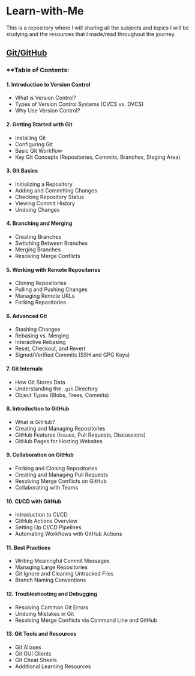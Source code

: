 # Learn-with-Me
This is a repository where I will sharing all the subjects and topics I will be studying and the resources that I made/read throughout the journey.

## [Git/GitHub](https://www.notion.so/Learning-Git-GitHub-18719696458780e8bb6bc7c597293c00?pvs=4)
### **Table of Contents:

#### **1. Introduction to Version Control**
- What is Version Control?
- Types of Version Control Systems (CVCS vs. DVCS)
- Why Use Version Control?

#### **2. Getting Started with Git**
- Installing Git
- Configuring Git
- Basic Git Workflow
- Key Git Concepts (Repositories, Commits, Branches, Staging Area)

#### **3. Git Basics**
- Initializing a Repository
- Adding and Committing Changes
- Checking Repository Status
- Viewing Commit History
- Undoing Changes

#### **4. Branching and Merging**
- Creating Branches
- Switching Between Branches
- Merging Branches
- Resolving Merge Conflicts

#### **5. Working with Remote Repositories**
- Cloning Repositories
- Pulling and Pushing Changes
- Managing Remote URLs
- Forking Repositories

#### **6. Advanced Git**
- Stashing Changes
- Rebasing vs. Merging
- Interactive Rebasing
- Reset, Checkout, and Revert
- Signed/Verified Commits (SSH and GPG Keys)

#### **7. Git Internals**
- How Git Stores Data
- Understanding the `.git` Directory
- Object Types (Blobs, Trees, Commits)

#### **8. Introduction to GitHub**
- What is GitHub?
- Creating and Managing Repositories
- GitHub Features (Issues, Pull Requests, Discussions)
- GitHub Pages for Hosting Websites

#### **9. Collaboration on GitHub**
- Forking and Cloning Repositories
- Creating and Managing Pull Requests
- Resolving Merge Conflicts on GitHub
- Collaborating with Teams

#### **10. CI/CD with GitHub**
- Introduction to CI/CD
- GitHub Actions Overview
- Setting Up CI/CD Pipelines
- Automating Workflows with GitHub Actions

#### **11. Best Practices**
- Writing Meaningful Commit Messages
- Managing Large Repositories
- Git Ignore and Cleaning Untracked Files
- Branch Naming Conventions

#### **12. Troubleshooting and Debugging**
- Resolving Common Git Errors
- Undoing Mistakes in Git
- Resolving Merge Conflicts via Command Line and GitHub

#### **13. Git Tools and Resources**
- Git Aliases
- Git GUI Clients
- Git Cheat Sheets
- Additional Learning Resources
